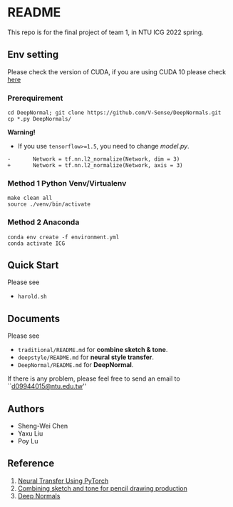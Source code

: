 # README

This repo is for the final project of team 1, in NTU ICG 2022 spring.

## Env setting

Please check the version of CUDA, if you are using CUDA 10 please check [here](https://pytorch.org/get-started/locally/)

### Prerequirement

```shell
cd DeepNormal; git clone https://github.com/V-Sense/DeepNormals.git
cp *.py DeepNormals/
```

**Warning!**

- If you use `tensorflow>=1.5`, you need to change *model.py*.

```git
-       Network = tf.nn.l2_normalize(Network, dim = 3)
+       Network = tf.nn.l2_normalize(Network, axis = 3)
```

### Method 1 Python Venv/Virtualenv

```shell
make clean all
source ./venv/bin/activate
```
### Method 2 Anaconda

```shell
conda env create -f environment.yml
conda activate ICG
```

## Quick Start

Please see

- `harold.sh`

## Documents

Please see

- `traditional/README.md` for **combine sketch & tone**.
- `deepstyle/README.md` for **neural style transfer**.
- `DeepNormal/README.md` for **DeepNormal**.

If there is any problem, please feel free to send an email to ``d09944015@ntu.edu.tw''

## Authors

- Sheng-Wei Chen
- Yaxu Liu
- Poy Lu

## Reference

1. [Neural Transfer Using PyTorch](https://github.com/ariapoy/ICG_final.git)
2. [Combining sketch and tone for pencil drawing production](https://github.com/candycat1992/PencilDrawing)
3. [Deep Normals](https://github.com/V-Sense/DeepNormals)

